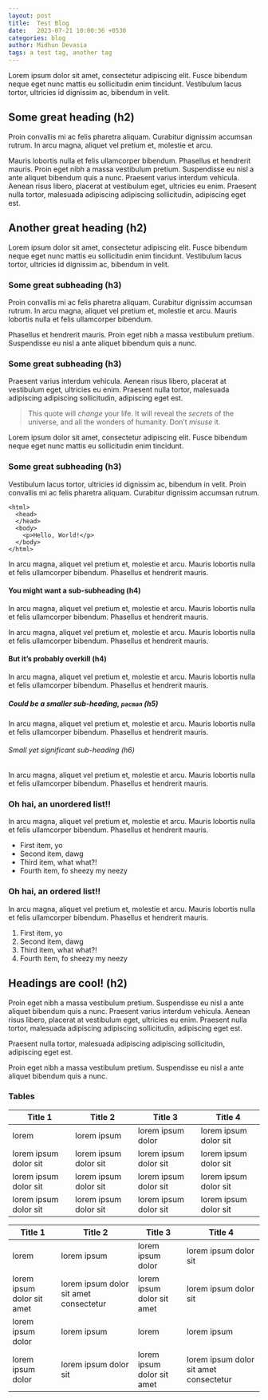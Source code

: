 ```yaml
---
layout: post
title:  Test Blog
date:   2023-07-21 10:00:36 +0530
categories: blog
author: Midhun Devasia
tags: a test tag, another tag
---
```


<div class="post-content e-content" itemprop="articleBody">
    <p>Lorem ipsum dolor sit amet, consectetur adipiscing elit. Fusce bibendum neque eget nunc mattis eu sollicitudin enim tincidunt. Vestibulum lacus tortor, ultricies id dignissim ac, bibendum in velit.</p>

<h2 id="some-great-heading-h2">Some great heading (h2)</h2>

<p>Proin convallis mi ac felis pharetra aliquam. Curabitur dignissim accumsan rutrum. In arcu magna, aliquet vel pretium et, molestie et arcu.</p>

<p>Mauris lobortis nulla et felis ullamcorper bibendum. Phasellus et hendrerit mauris. Proin eget nibh a massa vestibulum pretium. Suspendisse eu nisl a ante aliquet bibendum quis a nunc. Praesent varius interdum vehicula. Aenean risus libero, placerat at vestibulum eget, ultricies eu enim. Praesent nulla tortor, malesuada adipiscing adipiscing sollicitudin, adipiscing eget est.</p>

<h2 id="another-great-heading-h2">Another great heading (h2)</h2>

<p>Lorem ipsum dolor sit amet, consectetur adipiscing elit. Fusce bibendum neque eget nunc mattis eu sollicitudin enim tincidunt. Vestibulum lacus tortor, ultricies id dignissim ac, bibendum in velit.</p>

<h3 id="some-great-subheading-h3">Some great subheading (h3)</h3>

<p>Proin convallis mi ac felis pharetra aliquam. Curabitur dignissim accumsan rutrum. In arcu magna, aliquet vel pretium et, molestie et arcu. Mauris lobortis nulla et felis ullamcorper bibendum.</p>

<p>Phasellus et hendrerit mauris. Proin eget nibh a massa vestibulum pretium. Suspendisse eu nisl a ante aliquet bibendum quis a nunc.</p>

<h3 id="some-great-subheading-h3-1">Some great subheading (h3)</h3>

<p>Praesent varius interdum vehicula. Aenean risus libero, placerat at vestibulum eget, ultricies eu enim. Praesent nulla tortor, malesuada adipiscing adipiscing sollicitudin, adipiscing eget est.</p>

<blockquote>
  <p>This quote will <em>change</em> your life. It will reveal the <i>secrets</i> of the universe, and all the wonders of humanity. Don’t <em>misuse</em> it.</p>
</blockquote>

<p>Lorem ipsum dolor sit amet, consectetur adipiscing elit. Fusce bibendum neque eget nunc mattis eu sollicitudin enim tincidunt.</p>

<h3 id="some-great-subheading-h3-2">Some great subheading (h3)</h3>

<p>Vestibulum lacus tortor, ultricies id dignissim ac, bibendum in velit. Proin convallis mi ac felis pharetra aliquam. Curabitur dignissim accumsan rutrum.</p>

<div class="language-html highlighter-rouge"><div class="highlight"><pre class="highlight"><code><span class="nt">&lt;html&gt;</span>
  <span class="nt">&lt;head&gt;</span>
  <span class="nt">&lt;/head&gt;</span>
  <span class="nt">&lt;body&gt;</span>
    <span class="nt">&lt;p&gt;</span>Hello, World!<span class="nt">&lt;/p&gt;</span>
  <span class="nt">&lt;/body&gt;</span>
<span class="nt">&lt;/html&gt;</span>
</code></pre></div></div>

<p>In arcu magna, aliquet vel pretium et, molestie et arcu. Mauris lobortis nulla et felis ullamcorper bibendum. Phasellus et hendrerit mauris.</p>

<h4 id="you-might-want-a-sub-subheading-h4">You might want a sub-subheading (h4)</h4>

<p>In arcu magna, aliquet vel pretium et, molestie et arcu. Mauris lobortis nulla et felis ullamcorper bibendum. Phasellus et hendrerit mauris.</p>

<p>In arcu magna, aliquet vel pretium et, molestie et arcu. Mauris lobortis nulla et felis ullamcorper bibendum. Phasellus et hendrerit mauris.</p>

<h4 id="but-its-probably-overkill-h4">But it’s probably overkill (h4)</h4>

<p>In arcu magna, aliquet vel pretium et, molestie et arcu. Mauris lobortis nulla et felis ullamcorper bibendum. Phasellus et hendrerit mauris.</p>

<h5 id="could-be-a-smaller-sub-heading-pacman-h5">Could be a smaller sub-heading, <code class="language-plaintext highlighter-rouge">pacman</code> (h5)</h5>

<p>In arcu magna, aliquet vel pretium et, molestie et arcu. Mauris lobortis nulla et felis ullamcorper bibendum. Phasellus et hendrerit mauris.</p>

<h6 id="small-yet-significant-sub-heading--h6">Small yet significant sub-heading  (h6)</h6>

<p>In arcu magna, aliquet vel pretium et, molestie et arcu. Mauris lobortis nulla et felis ullamcorper bibendum. Phasellus et hendrerit mauris.</p>

<h3 id="oh-hai-an-unordered-list">Oh hai, an unordered list!!</h3>

<p>In arcu magna, aliquet vel pretium et, molestie et arcu. Mauris lobortis nulla et felis ullamcorper bibendum. Phasellus et hendrerit mauris.</p>

<ul>
  <li>First item, yo</li>
  <li>Second item, dawg</li>
  <li>Third item, what what?!</li>
  <li>Fourth item, fo sheezy my neezy</li>
</ul>

<h3 id="oh-hai-an-ordered-list">Oh hai, an ordered list!!</h3>

<p>In arcu magna, aliquet vel pretium et, molestie et arcu. Mauris lobortis nulla et felis ullamcorper bibendum. Phasellus et hendrerit mauris.</p>

<ol>
  <li>First item, yo</li>
  <li>Second item, dawg</li>
  <li>Third item, what what?!</li>
  <li>Fourth item, fo sheezy my neezy</li>
</ol>

<h2 id="headings-are-cool-h2">Headings are cool! (h2)</h2>

<p>Proin eget nibh a massa vestibulum pretium. Suspendisse eu nisl a ante aliquet bibendum quis a nunc. Praesent varius interdum vehicula. Aenean risus libero, placerat at vestibulum eget, ultricies eu enim. Praesent nulla tortor, malesuada adipiscing adipiscing sollicitudin, adipiscing eget est.</p>

<p>Praesent nulla tortor, malesuada adipiscing adipiscing sollicitudin, adipiscing eget est.</p>

<p>Proin eget nibh a massa vestibulum pretium. Suspendisse eu nisl a ante aliquet bibendum quis a nunc.</p>

<h3 id="tables">Tables</h3>

<table>
  <thead>
    <tr>
      <th>Title 1</th>
      <th>Title 2</th>
      <th>Title 3</th>
      <th>Title 4</th>
    </tr>
  </thead>
  <tbody>
    <tr>
      <td>lorem</td>
      <td>lorem ipsum</td>
      <td>lorem ipsum dolor</td>
      <td>lorem ipsum dolor sit</td>
    </tr>
    <tr>
      <td>lorem ipsum dolor sit</td>
      <td>lorem ipsum dolor sit</td>
      <td>lorem ipsum dolor sit</td>
      <td>lorem ipsum dolor sit</td>
    </tr>
    <tr>
      <td>lorem ipsum dolor sit</td>
      <td>lorem ipsum dolor sit</td>
      <td>lorem ipsum dolor sit</td>
      <td>lorem ipsum dolor sit</td>
    </tr>
    <tr>
      <td>lorem ipsum dolor sit</td>
      <td>lorem ipsum dolor sit</td>
      <td>lorem ipsum dolor sit</td>
      <td>lorem ipsum dolor sit</td>
    </tr>
  </tbody>
</table>

<table>
  <thead>
    <tr>
      <th>Title 1</th>
      <th>Title 2</th>
      <th>Title 3</th>
      <th>Title 4</th>
    </tr>
  </thead>
  <tbody>
    <tr>
      <td>lorem</td>
      <td>lorem ipsum</td>
      <td>lorem ipsum dolor</td>
      <td>lorem ipsum dolor sit</td>
    </tr>
    <tr>
      <td>lorem ipsum dolor sit amet</td>
      <td>lorem ipsum dolor sit amet consectetur</td>
      <td>lorem ipsum dolor sit amet</td>
      <td>lorem ipsum dolor sit</td>
    </tr>
    <tr>
      <td>lorem ipsum dolor</td>
      <td>lorem ipsum</td>
      <td>lorem</td>
      <td>lorem ipsum</td>
    </tr>
    <tr>
      <td>lorem ipsum dolor</td>
      <td>lorem ipsum dolor sit</td>
      <td>lorem ipsum dolor sit amet</td>
      <td>lorem ipsum dolor sit amet consectetur</td>
    </tr>
  </tbody>
</table>

  </div>